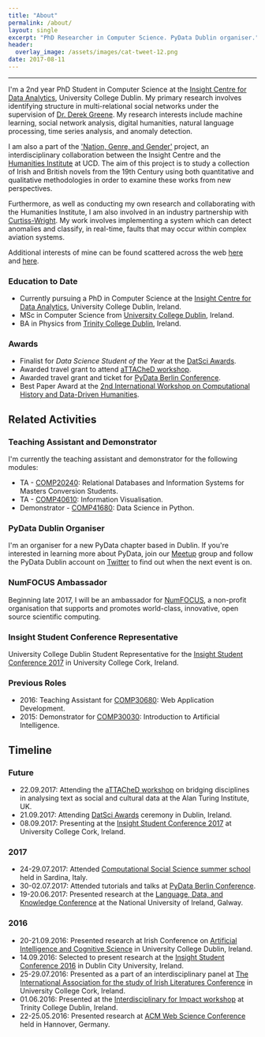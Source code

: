 ```yaml
---
title: "About"
permalink: /about/
layout: single
excerpt: "PhD Researcher in Computer Science. PyData Dublin organiser."
header:
  overlay_image: /assets/images/cat-tweet-12.png
date: 2017-08-11
---
```

<hr />

<!-- "Physics BA, TCD. CS MSc, UCD. Currently pursuing a PhD in CS, UCD. PyData Dublin Organiser." -->

I'm a 2nd year PhD Student in Computer Science at the [Insight Centre for Data Analytics](https://www.insight-centre.org/users/siobhan-grayson), University College Dublin.
My primary research involves identifying structure in multi-relational social networks under the supervision of [Dr. Derek Greene](https://www.insight-centre.org/users/derek-greene). My research interests include machine learning, social network analysis, digital humanities, natural language processing, time series analysis, and anomaly detection.

I am also a part of the ['Nation, Genre, and Gender'](http://www.nggprojectucd.ie/) project, an interdisciplinary collaboration between the Insight Centre and the [Humanities Institute](http://www.ucd.ie/humanities/) at UCD. The aim of this project is to study a collection of Irish and British novels from the 19th Century using both quantitative and qualitative methodologies in order to examine these works from new perspectives.

Furthermore, as well as conducting my own research and collaborating with the Humanities Institute, I am also involved in an industry partnership with [Curtiss-Wright](http://www.curtisswright.com/home/default.aspx). My work involves implementing a system which can detect anomalies and classify, in real-time, faults that may occur within complex aviation systems.

Additional interests of mine can be found scattered across the web [here](http://www.maths.tcd.ie/~graysons/) and [here](https://twitter.com/siobhan_grayson/lists).

### Education to Date
* Currently pursuing a PhD in Computer Science at the [Insight Centre for Data Analytics](https://www.insight-centre.org/users/siobhan-grayson), University College Dublin, Ireland.
* MSc in Computer Science from [University College Dublin](http://www.ucd.ie/), Ireland.
* BA in Physics from [Trinity College Dublin](https://www.tcd.ie/), Ireland.

### Awards
* Finalist for *Data Science Student of the Year* at the [DatSci Awards](https://www.datsciawards.ie/finalists-2017/).
* Awarded travel grant to attend [aTTACheD workshop](https://dongpng.github.io/attached/).
* Awarded travel grant and ticket for [PyData Berlin Conference](https://pydata.org/berlin2017/).
* Best Paper Award at the [2nd International Workshop on Computational History and Data-Driven Humanities](http://www.springer.com/gp/book/9783319462233).

## Related Activities

### Teaching Assistant and Demonstrator
I'm currently the teaching assistant and demonstrator for the following modules:
<!-- developed technical communication skills as well as module management and leadership. -->
* TA - [COMP20240](https://sisweb.ucd.ie/usis/!W_HU_MENU.P_PUBLISH?p_tag=MODULE&MODULE=COMP20240&MAJR=T195): Relational Databases and Information Systems for Masters Conversion Students.
* TA - [COMP40610](https://sisweb.ucd.ie/usis/w_sm_web_inf_viewer_banner.show_module?p_subj=COMP&p_crse=40610&p_term_code=201700&p_return_url=&p_website_mode=CONTINUING&p_semester=1#bookmarkassessment): Information Visualisation.
* Demonstrator - [COMP41680](https://sisweb.ucd.ie/usis/w_sm_web_inf_viewer_banner.show_module?p_subj=COMP&p_crse=41680&p_term_code=201700&p_return_url=&p_website_mode=CONTINUING&p_semester=2): Data Science in Python.

### PyData Dublin Organiser
<!-- 🐍 -->
I'm an organiser for a new PyData chapter based in Dublin. If you're interested in learning more about PyData, join our [Meetup](https://www.meetup.com/PyDataDublin/) group and follow the PyData Dublin account on [Twitter](https://twitter.com/PyDataDublin) to find out when the next event is on.

### NumFOCUS Ambassador
Beginning late 2017, I will be an ambassador for [NumFOCUS](https://www.numfocus.org/), a non-profit organisation that supports and promotes world-class, innovative, open source scientific computing.

### Insight Student Conference Representative
University College Dublin Student Representative for the [Insight Student Conference 2017](http://studentconference2017.insight-centre.org/) in University College Cork, Ireland.

### Previous Roles
<!-- * 2017: University College Dublin Student Representative for the [Insight Student Conference](http://studentconference2017.insight-centre.org/) in University College Cork, Ireland. -->
* 2016: Teaching Assistant for [COMP30680](https://sisweb.ucd.ie/usis/!W_HU_MENU.P_PUBLISH?p_tag=MODULE&MODULE=COMP30680&MAJR=T195): Web Application Development.
* 2015: Demonstrator for [COMP30030](https://csiweb.ucd.ie/content/introduction-artificial-intelligence-comp30030): Introduction to Artificial Intelligence.

## Timeline

### Future
* 22.09.2017: Attending the [aTTACheD workshop](https://dongpng.github.io/attached/) on bridging disciplines in analysing text as social and cultural data at the Alan Turing Institute, UK.
* 21.09.2017: Attending [DatSci Awards](https://www.datsciawards.ie/) ceremony in Dublin, Ireland.
* 08.09.2017: Presenting at the [Insight Student Conference 2017](http://studentconference2017.insight-centre.org/) at University College Cork, Ireland.

### 2017
* 24-29.07.2017: Attended [Computational Social Science summer school](http://summerschool.computationalsocialscience.eu/) held in Sardina, Italy.
* 30-02.07.2017: Attended tutorials and talks at [PyData Berlin Conference](https://pydata.org/berlin2017/).
* 19-20.06.2017: Presented research at the [Language, Data, and Knowledge Conference](http://ldk2017.org/) at the National University of Ireland, Galway.

### 2016
* 20-21.09.2016: Presented research at Irish Conference on [Artificial Intelligence and Cognitive Science](http://aics2016.ucd.ie/) in University College Dublin, Ireland.
* 14.09.2016: Selected to present research at the [Insight Student Conference 2016](https://www.insight-centre.org/content/student-conference-2016) in Dublin City University, Ireland.
* 25-29.07.2016: Presented as a part of an interdisciplinary panel at [The International Association
for the study of Irish Literatures Conference](http://iasil2016.com/wp-content/uploads/2016/07/IASIL-conference-brochure-web.pdf) in University College Cork, Ireland.
* 01.06.2016: Presented at the [Interdisciplinary for Impact workshop](https://www.tcd.ie/trinitylongroomhub/whats-on/details/2016/2016-1-06-01interdisciplinarity.php) at Trinity College Dublin, Ireland.
* 22-25.05.2016: Presented research at [ACM Web Science Conference](http://www.websci16.org/) held in Hannover, Germany.
